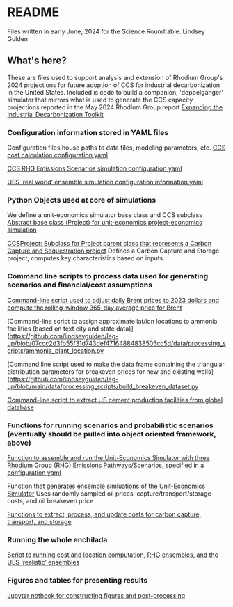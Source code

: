 
# README
Files written in early June, 2024 for the Science Roundtable.
Lindsey Gulden

## What's here?
These are files used to support analysis and extension of Rhodium Group's 2024 projections for future adoption of CCS for industrial decarbonization in the United States. Included is code to build a companion, 'doppelganger' simulator that mirrors what is used to generate the CCS capacity projections reported in the May 2024 Rhodium Group report [Expanding the Industrial Decarbonization Toolkit](https://rhg.com/research/expanding-the-industrial-decarbonization-toolkit/)

### Configuration information stored in YAML files
Configuration files house paths to data files, modeling parameters, etc.
[CCS cost calculation configuration yaml](https://github.com/lindseygulden/leg-up/blob/5ac5a2a468c74c8fedd4940e05a09455f15ec9ca/config/ccs/ccs_cost_info.yml)

[CCS RHG Emissions Scenarios simulation configuration yaml](https://github.com/lindseygulden/leg-up/blob/5ac5a2a468c74c8fedd4940e05a09455f15ec9ca/config/ccs/rhg_scenarios.yml)

[UES ‘real world’ ensemble simulation configuration information yaml](https://github.com/lindseygulden/leg-up/blob/5ac5a2a468c74c8fedd4940e05a09455f15ec9ca/config/ccs/real_world_scenarios.yml)

### Python Objects used at core of simulations
We define a unit-economics simulator base class and CCS subclass
[Abstract base class (Project) for unit-economics project-economics simulation](https://github.com/lindseygulden/leg-up/blob/07ccc2d3fb55f31d743def47164884838505cc5d/projects/ccs/project.py)

[CCSProject: Subclass for Project parent class that represents a Carbon Capture and Sequestration project](https://github.com/lindseygulden/leg-up/blob/07ccc2d3fb55f31d743def47164884838505cc5d/projects/ccs/ccs_project.py)
Defines a Carbon Capture and Storage project; computes key characteristics based on inputs.

### Command line scripts to process data used for generating scenarios and financial/cost assumptions
[Command-line script used to adjust daily Brent prices to 2023 dollars and compute the rolling-window 365-day average price for Brent](https://github.com/lindseygulden/leg-up/blob/07ccc2d3fb55f31d743def47164884838505cc5d/data/processing_scripts/adjust_prices.py)

[Command-line script to assign approximate lat/lon locations to ammonia facilities (based on text city and state data)](https://github.com/lindseygulden/leg-up/blob/07ccc2d3fb55f31d743def47164884838505cc5d/data/processing_scripts/ammonia_plant_location.py

[Command line script used to make the data frame containing the triangular distribution parameters for breakeven prices for new and existing wells](https://github.com/lindseygulden/leg-up/blob/main/data/processing_scripts/build_breakeven_dataset.py

[Command-line script to extract US cement production facilities from global database](https://github.com/lindseygulden/leg-up/blob/07ccc2d3fb55f31d743def47164884838505cc5d/data/processing_scripts/cement.py)

### Functions for running scenarios and probabilistic scenarios (eventually should be pulled into object oriented framework, above)
[Function to assemble and run the Unit-Economics Simulator with three Rhodium Group (RHG) Emissions Pathways/Scenarios, specified in a configuration yaml](https://github.com/lindseygulden/leg-up/blob/07ccc2d3fb55f31d743def47164884838505cc5d/projects/ccs/rhg_scenarios.py)

[Function that generates ensemble simluations of the Unit-Economics Simulator](https://github.com/lindseygulden/leg-up/blob/07ccc2d3fb55f31d743def47164884838505cc5d/projects/ccs/ensembles.py)
Uses randomly sampled oil prices, capture/transport/storage costs, and oil breakeven price

[Functions to extract, process, and update costs for carbon capture, transport, and storage](https://github.com/lindseygulden/leg-up/blob/07ccc2d3fb55f31d743def47164884838505cc5d/projects/ccs/ccs_costs.py)

### Running the whole enchilada
[Script to running cost and location computation, RHG ensembles, and the UES ‘realistic’ ensembles](https://github.com/lindseygulden/leg-up/blob/07ccc2d3fb55f31d743def47164884838505cc5d/projects/ccs/run.py)

### Figures and tables for presenting results
[Jupyter notbook for constructing figures and post-processing](https://github.com/lindseygulden/leg-up/blob/07ccc2d3fb55f31d743def47164884838505cc5d/projects/ccs/notebooks/figures_and_postprocessing_ccs_profitability_analysis.ipynb)
